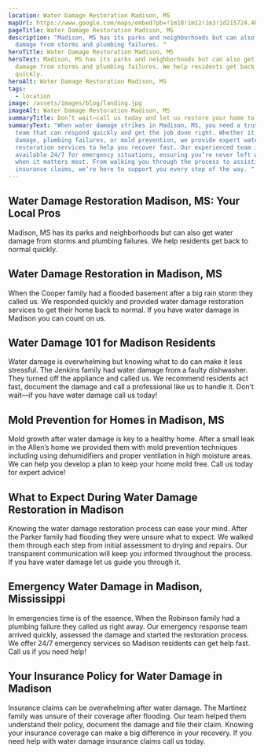 ```yaml
---
location: Water Damage Restoration Madison, MS
mapUrl: https://www.google.com/maps/embed?pb=!1m18!1m12!1m3!1d215724.48186786467!2d-90.50196040514932!3d32.34689585897496!2m3!1f0!2f0!3f0!3m2!1i1024!2i768!4f13.1!3m3!1m2!1s0x8629d17940d26c33%3A0x78839bfac2045b85!2sMadison%2C%20MS%2039110%2C%20USA!5e0!3m2!1sen!2sph!4v1728659773946!5m2!1sen!2sph
pageTitle: Water Damage Restoration Madison, MS
description: "Madison, MS has its parks and neighborhoods but can also get water
  damage from storms and plumbing failures. "
heroTitle: Water Damage Restoration Madison, MS
heroText: Madison, MS has its parks and neighborhoods but can also get water
  damage from storms and plumbing failures. We help residents get back to normal
  quickly.
heroAlt: Water Damage Restoration Madison, MS
tags:
  - location
image: /assets/images/blog/landing.jpg
imageAlt: Water Damage Restoration Madison, MS
summaryTitle: Don’t wait—call us today and let us restore your home to its best condition!
summaryText: "When water damage strikes in Madison, MS, you need a trusted local
  team that can respond quickly and get the job done right. Whether it's storm
  damage, plumbing failures, or mold prevention, we provide expert water damage
  restoration services to help you recover fast. Our experienced team is
  available 24/7 for emergency situations, ensuring you’re never left waiting
  when it matters most. From walking you through the process to assisting with
  insurance claims, we’re here to support you every step of the way. "
---
```

## Water Damage Restoration Madison, MS: Your Local Pros

Madison, MS has its parks and neighborhoods but can also get water damage from storms and plumbing failures. We help residents get back to normal quickly.

## Water Damage Restoration in Madison, MS

When the Cooper family had a flooded basement after a big rain storm they called us. We responded quickly and provided water damage restoration services to get their home back to normal. If you have water damage in Madison you can count on us.

## Water Damage 101 for Madison Residents

Water damage is overwhelming but knowing what to do can make it less stressful. The Jenkins family had water damage from a faulty dishwasher. They turned off the appliance and called us. We recommend residents act fast, document the damage and call a professional like us to handle it. Don’t wait—if you have water damage call us today!

## Mold Prevention for Homes in Madison, MS

Mold growth after water damage is key to a healthy home. After a small leak in the Allen’s home we provided them with mold prevention techniques including using dehumidifiers and proper ventilation in high moisture areas. We can help you develop a plan to keep your home mold free. Call us today for expert advice!

## What to Expect During Water Damage Restoration in Madison

Knowing the water damage restoration process can ease your mind. After the Parker family had flooding they were unsure what to expect. We walked them through each step from initial assessment to drying and repairs. Our transparent communication will keep you informed throughout the process. If you have water damage let us guide you through it.

## Emergency Water Damage in Madison, Mississippi

In emergencies time is of the essence. When the Robinson family had a plumbing failure they called us right away. Our emergency response team arrived quickly, assessed the damage and started the restoration process. We offer 24/7 emergency services so Madison residents can get help fast. Call us if you need help!

## Your Insurance Policy for Water Damage in Madison

Insurance claims can be overwhelming after water damage. The Martinez family was unsure of their coverage after flooding. Our team helped them understand their policy, document the damage and file their claim. Knowing your insurance coverage can make a big difference in your recovery. If you need help with water damage insurance claims call us today.
